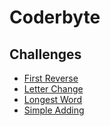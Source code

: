 # Coderbyte

## Challenges
- [First Reverse](/challenges/first-reverse)
- [Letter Change](/challenges/letter-changes)
- [Longest Word](challenges/longest-word)
- [Simple Adding](challenges/simple-adding)